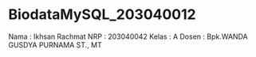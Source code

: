 # BiodataMySQL_203040012

Nama    : Ikhsan Rachmat
NRP     : 203040042
Kelas   : A
Dosen   : Bpk.WANDA GUSDYA PURNAMA ST., MT

